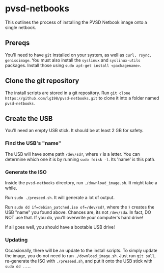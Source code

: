 # pvsd-netbooks

This outlines the process of installing the PVSD Netbook image onto a single netbook.

## Prereqs

You'll need to have `git` installed on your system, as well as `curl, rsync, genisoimage`. You must also install the `syslinux` and `syslinux-utils` packages. Install those using `sudo apt-get install <packagename>`.

## Clone the git repository

The install scripts are stored in a git repository. Run `git clone https://github.com/lg198/pvsd-netbooks.git` to clone it into a folder named `pvsd-netbooks`.

## Create the USB

You'll need an empty USB stick. It should be at least 2 GB for safety.

### Find the USB's "name"

The USB will have some path `/dev/sd?`, where `?` is a letter. You can determine which one it is by running `sudo fdisk -l`. Its 'name' is this path.

### Generate the ISO

Inside the `pvsd-netbooks` directory, run `./download_image.sh`. It might take a while.

Run `sudo ./preseed.sh`. It will generate a lot of output.

Run `sudo dd if=debian_patched.iso of=/dev/sd?`, where the `?` creates the USB "name" you found above. Chances are, its not `/dev/sda`. In fact, DO NOT use that. If you do, you'll overwrite your computer's hard drive!

If all goes well, you should have a bootable USB drive!

### Updating

Occasionally, there will be an update to the install scripts. To simply update the image, you do not need to run `./download_image.sh`. Just run `git pull`, re-generate the ISO with `./preseed.sh`, and put it onto the USB stick with `sudo dd ...`.

